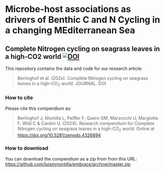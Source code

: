 # Microbe-host associations as drivers of Benthic C and N Cycling in a changing MEditerranean Sea

## Complete Nitrogen cycling on seagrass leaves in a high-CO2 world [![DOI](https://zenodo.org/badge/450500219.svg)](https://zenodo.org/badge/latestdoi/450500219)


This repository contains the data and code for our research article:

> Berlinghof et al. (202x). Complete Nitrogen cycling on seagrass leaves in a high-$\text{CO}_2$ world. JOURNAL. DOI <DOI>

### How to cite

Please cite this compendium as:

> Berlinghof J, Montilla L, Peiffer F, Quero GM, Marzocchi U, Margiotta F, Wild C & Cardini U. (202X). Research compendium for Complete Nitrogen cycling on seagrass leaves in a high-$\text{CO}_2$ world. Online at  https://doi.org/10.5281/zenodo.4326894

### How to download

You can download the compendium as a zip from from this URL:
<https://github.com/luismmontilla/embrace/archive/master.zip>

